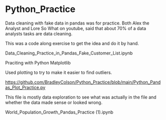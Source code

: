 # Python_Practice

Data cleaning with fake data in pandas was for practice. Both Alex the Analyst and Lore So What on youtube, said that about 70% of a data analysts tasks are data cleaning.

This was a code along exercise to get the idea and do it by hand.

Data_Cleaning_Practice_in_Pandas_Fake_Customer_List.ipynb

Praciting with Python Matplotlib

Used plotting to try to make it easier to find outliers.

https://github.com/BradleyColson/Python_Practice/blob/main/Python_Pandas_Plot_Practice.py


This file is mostly data exploration to see what was actually in the file and whether the data made sense or looked wrong.

World_Population_Growth_Pandas_Practice (1).ipynb
